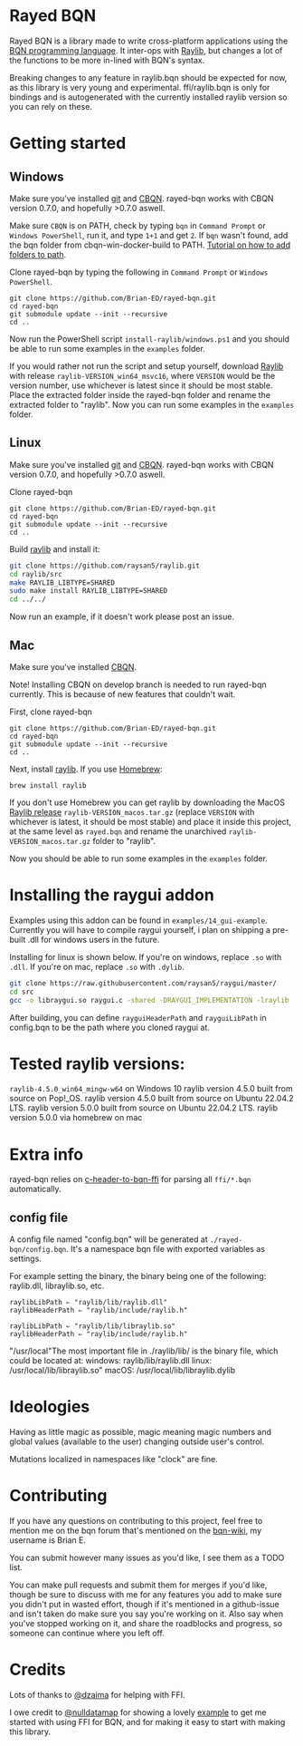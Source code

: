 # Rayed BQN
Rayed BQN is a library made to write cross-platform applications using the [BQN programming language](https://mlochbaum.github.io/BQN/).
It inter-ops with [Raylib](https://github.com/raysan5/raylib), but changes a lot of the functions to be more in-lined with BQN's syntax.

Breaking changes to any feature in raylib.bqn should be expected for now, as this library is very young and experimental.
ffi/raylib.bqn is only for bindings and is autogenerated with the currently installed raylib version so you can rely on these.

# Getting started

## Windows
Make sure you've installed [git](https://git-scm.com/download/win) and [CBQN](https://github.com/vylsaz/cbqn-win-docker-build/releases). rayed-bqn works with CBQN version 0.7.0, and hopefully >0.7.0 aswell.

Make sure `CBQN` is on PATH, check by typing `bqn` in `Command Prompt` or `Windows PowerShell`, run it, and type `1+1` and get `2`. If `bqn` wasn't found, add the bqn folder from cbqn-win-docker-build to PATH. [Tutorial on how to add folders to path](https://www.computerhope.com/issues/ch000549.htm).

Clone rayed-bqn by typing the following in `Command Prompt` or `Windows PowerShell`.
```SH
git clone https://github.com/Brian-ED/rayed-bqn.git
cd rayed-bqn
git submodule update --init --recursive
cd ..
```

Now run the PowerShell script `install-raylib/windows.ps1` and you should be able to run some examples in the `examples` folder.

If you would rather not run the script and setup yourself, download [Raylib](https://github.com/raysan5/raylib/releases/) with release `raylib-VERSION_win64_msvc16`, where `VERSION` would be the version number, use whichever is latest since it should be most stable. Place the extracted folder inside the rayed-bqn folder and rename the extracted folder to "raylib". Now you can run some examples in the `examples` folder.

## Linux
Make sure you've installed [git](https://git-scm.com/book/en/v2/Getting-Started-Installing-Git) and [CBQN](https://github.com/dzaima/CBQN). rayed-bqn works with CBQN version 0.7.0, and hopefully >0.7.0 aswell.

Clone rayed-bqn
```SH
git clone https://github.com/Brian-ED/rayed-bqn.git
cd rayed-bqn
git submodule update --init --recursive
cd ..
```

Build [raylib](https://github.com/raysan5/raylib/) and install it:
```sh
git clone https://github.com/raysan5/raylib.git
cd raylib/src
make RAYLIB_LIBTYPE=SHARED
sudo make install RAYLIB_LIBTYPE=SHARED
cd ../../
```

Now run an example, if it doesn't work please post an issue.

## Mac
Make sure you've installed [CBQN](https://github.com/dzaima/CBQN).

Note! Installing CBQN on develop branch is needed to run rayed-bqn currently. This is because of new features that couldn't wait.


First, clone rayed-bqn
```SH
git clone https://github.com/Brian-ED/rayed-bqn.git
cd rayed-bqn
git submodule update --init --recursive
cd ..
```

Next, install [raylib](https://github.com/raysan5/raylib/). If you use [Homebrew](https://brew.sh):
```SH
brew install raylib
```

If you don't use Homebrew you can get raylib by downloading the MacOS [Raylib release](https://github.com/raysan5/raylib/releases/) `raylib-VERSION_macos.tar.gz` (replace `VERSION` with whichever is latest, it should be most stable) and place it inside this project, at the same level as `rayed.bqn` and rename the unarchived `raylib-VERSION_macos.tar.gz` folder to "raylib".

Now you should be able to run some examples in the `examples` folder.

# Installing the raygui addon
Examples using this addon can be found in `examples/14_gui-example`.
Currently you will have to compile raygui yourself, i plan on shipping a pre-built .dll for windows users in the future.

Installing for linux is shown below. If you're on windows, replace `.so` with `.dll`. If you're on mac, replace `.so` with `.dylib`.
```bash
git clone https://raw.githubusercontent.com/raysan5/raygui/master/
cd src
gcc -o libraygui.so raygui.c -shared -DRAYGUI_IMPLEMENTATION -lraylib
```
After building, you can define `rayguiHeaderPath` and `rayguiLibPath` in config.bqn to be the path where you cloned raygui at.

# Tested raylib versions:
`raylib-4.5.0_win64_mingw-w64` on Windows 10
raylib version 4.5.0 built from source on Pop!_OS.
raylib version 4.5.0 built from source on Ubuntu 22.04.2 LTS.
raylib version 5.0.0 built from source on Ubuntu 22.04.2 LTS.
raylib version 5.0.0 via homebrew on mac


# Extra info
rayed-bqn relies on [c-header-to-bqn-ffi](https://github.com/Brian-ED/c-header-to-bqn-ffi) for parsing all `ffi/*.bqn` automatically.

## config file
A config file named "config.bqn" will be generated at `./rayed-bqn/config.bqn`. It's a namespace bqn file with exported variables as settings.

For example setting the binary, the binary being one of the following: raylib.dll, libraylib.so, etc.
```bqn
raylibLibPath ⇐ "raylib/lib/raylib.dll"
raylibHeaderPath ⇐ "raylib/include/raylib.h"
```

```bqn
raylibLibPath ⇐ "raylib/lib/libraylib.so"
raylibHeaderPath ⇐ "raylib/include/raylib.h"
```

"/usr/local"The most important file in ./raylib/lib/ is the binary file, which could be located at:
windows: raylib/lib/raylib.dll
linux: /usr/local/lib/libraylib.so"
macOS: /usr/local/lib/libraylib.dylib

# Ideologies
Having as little magic as possible, magic meaning magic numbers and global values (available to the user) changing outside user's control.

Mutations localized in namespaces like "clock" are fine.

# Contributing
If you have any questions on contributing to this project, feel free to mention me on the bqn forum that's mentioned on the [bqn-wiki](https://mlochbaum.github.io/BQN/index.html#where-can-i-find-bqn-users), my username is Brian E.

You can submit however many issues as you'd like, I see them as a TODO list.

You can make pull requests and submit them for merges if you'd like, though be sure to discuss with me for any features you add to make sure you didn't put in wasted effort, though if it's mentioned in a github-issue and isn't taken do make sure you say you're working on it. Also say when you've stopped working on it, and share the roadblocks and progress, so someone can continue where you left off.

# Credits

Lots of thanks to [@dzaima](https://github.com/dzaima) for helping with FFI.

I owe credit to [@nulldatamap](https://gist.github.com/nulldatamap) for showing a lovely [example](https://gist.github.com/nulldatamap/30b10389bf91d6f25bb262da9c9e9709) to get me started with using FFI for BQN, and for making it easy to start with making this library.
